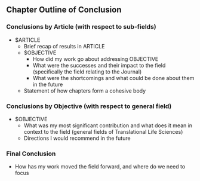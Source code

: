 
## Chapter Outline of Conclusion

### Conclusions by Article (with respect to sub-fields)

* $ARTICLE
    - Brief recap of results in ARTICLE
    - $OBJECTIVE
        + How did my work go about addressing OBJECTIVE
        + What were the successes and their impact to the field (specifically the field relating to the Journal)
        + What were the shortcomings and what could be done about them in the future
    - Statement of how chapters form a cohesive body

### Conclusions by Objective (with respect to general field)

* $OBJECTIVE
    - What was my most significant contribution and what does it mean in context to the field (general fields of Translational Life Sciences)
    - Directions I would recommend in the future

### Final Conclusion

* How has my work moved the field forward, and where do we need to focus
